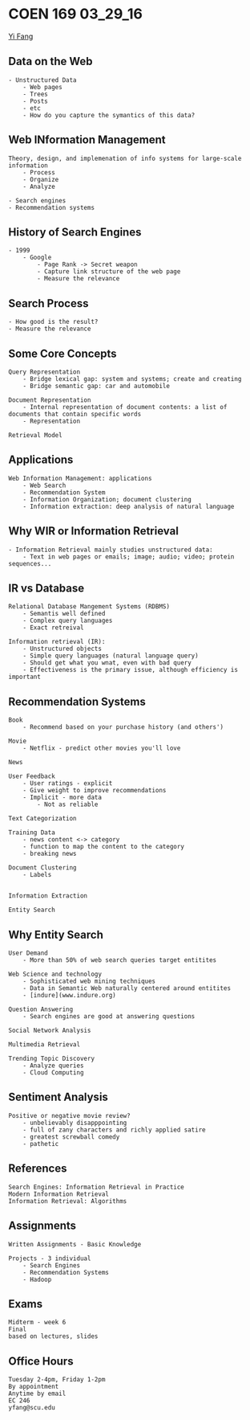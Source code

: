 # COEN 169 03_29_16

[Yi Fang](http://www.cse.scu.edu/~yfang)

## Data on the Web

    - Unstructured Data
        - Web pages
        - Trees
        - Posts
        - etc
        - How do you capture the symantics of this data?

## Web INformation Management

    Theory, design, and implemenation of info systems for large-scale information
        - Process
        - Organize
        - Analyze

    - Search engines
    - Recommendation systems

## History of Search Engines

    - 1999
        - Google
            - Page Rank -> Secret weapon
            - Capture link structure of the web page
            - Measure the relevance

## Search Process

    - How good is the result?
    - Measure the relevance

## Some Core Concepts

    Query Representation
        - Bridge lexical gap: system and systems; create and creating
        - Bridge semantic gap: car and automobile

    Document Representation
        - Internal representation of document contents: a list of documents that contain specific words
        - Representation

    Retrieval Model

## Applications

    Web Information Management: applications
        - Web Search
        - Recommendation System
        - Information Organization; document clustering
        - Information extraction: deep analysis of natural language

## Why WIR or Information Retrieval

    - Information Retrieval mainly studies unstructured data:
        - Text in web pages or emails; image; audio; video; protein sequences...

## IR vs Database

    Relational Database Mangement Systems (RDBMS)
        - Semantis well defined
        - Complex query languages
        - Exact retreival

    Information retrieval (IR):
        - Unstructured objects
        - Simple query languages (natural language query)
        - Should get what you wnat, even with bad query
        - Effectiveness is the primary issue, although efficiency is important

## Recommendation Systems

    Book
        - Recommend based on your purchase history (and others')

    Movie
        - Netflix - predict other movies you'll love

    News

    User Feedback
        - User ratings - explicit
        - Give weight to improve recommendations
        - Implicit - more data
            - Not as reliable

    Text Categorization

    Training Data
        - news content <-> category
        - function to map the content to the category
        - breaking news

    Document Clustering
        - Labels


    Information Extraction

    Entity Search

## Why Entity Search

    User Demand
        - More than 50% of web search queries target entitites

    Web Science and technology
        - Sophisticated web mining techniques
        - Data in Semantic Web naturally centered around entitites
        - [indure](www.indure.org)

    Question Answering
        - Search engines are good at answering questions

    Social Network Analysis

    Multimedia Retrieval

    Trending Topic Discovery
        - Analyze queries
        - Cloud Computing

## Sentiment Analysis

    Positive or negative movie review?
        - unbelievably disapppointing
        - full of zany characters and richly applied satire
        - greatest screwball comedy
        - pathetic

## References

    Search Engines: Information Retrieval in Practice
    Modern Information Retrieval
    Information Retrieval: Algorithms

## Assignments

    Written Assignments - Basic Knowledge

    Projects - 3 individual
        - Search Engines
        - Recommendation Systems
        - Hadoop

## Exams

    Midterm - week 6
    Final
    based on lectures, slides

## Office Hours

    Tuesday 2-4pm, Friday 1-2pm
    By appointment
    Anytime by email
    EC 246
    yfang@scu.edu
    
